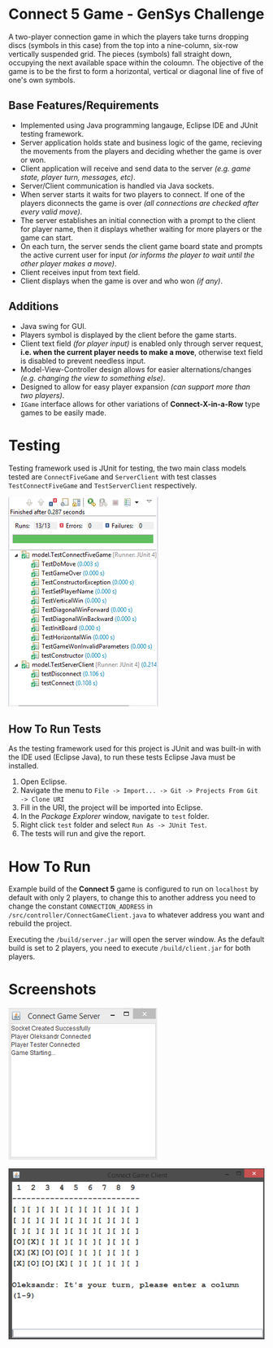 # Connect 5 Game - GenSys Challenge

A two-player connection game in which the players take turns dropping discs (symbols in this case) from the top into a nine-column, six-row vertically suspended grid. The pieces (symbols) fall straight down, occupying the next available space within the coloumn. The objective of the game is to be the first to form a horizontal, vertical or diagonal line of five of one's own symbols.

## Base Features/Requirements
- Implemented using Java programming langauge, Eclipse IDE and JUnit testing framework.
- Server application holds state and business logic of the game, recieving the movements from the players and deciding whether the game is over or won.
- Client application will receive and send data to the server _(e.g. game state, player turn, messages, etc)_.
- Server/Client communication is handled via Java sockets.
- When server starts it waits for two players to connect. If one of the players diconnects the game is over _(all connections are checked after every valid move)_.
- The server establishes an initial connection with a prompt to the client for player name, then it displays whether waiting for more players or the game can start.
- On each turn, the server sends the client game board state and prompts the active current user for input _(or informs the player to wait until the other player makes a move)_.
- Client receives input from text field.
- Client displays when the game is over and who won _(if any)_.

## Additions
- Java swing for GUI.
- Players symbol is displayed by the client before the game starts.
- Client text field _(for player input)_ is enabled only through server request, **i.e. when the current player needs to make a move**, otherwise text field is disabled to prevent needless input.
- Model-View-Controller design allows for easier alternations/changes _(e.g. changing the view to something else)_.
- Designed to allow for easy player expansion _(can support more than two players)_.
- `IGame` interface allows for other variations of **Connect-X-in-a-Row** type games to be easily made.

# Testing
Testing framework used is JUnit for testing, the two main class models tested are `ConnectFiveGame` and `ServerClient` with test classes `TestConnectFiveGame` and `TestServerClient` respectively.


![13 JUnit tests pass](./images/tests.png "JUnit Tests Results")


## How To Run Tests
As the testing framework used for this project is JUnit and was built-in with the IDE used (Eclipse Java), to run these tests Eclipse Java must be installed.

1. Open Eclipse.
2. Navigate the menu to `File -> Import... -> Git -> Projects From Git -> Clone URI`
3. Fill in the URI, the project will be imported into Eclipse.
4. In the *Package Explorer* window, navigate to `test` folder.
5. Right click `test` folder and select `Run As -> JUnit Test`.
6. The tests will run and give the report.


# How To Run
Example build of the **Connect 5** game is configured to run on `localhost` by default with only 2 players, to change this to another address you need to change the constant `CONNECTION_ADDRESS` in `/src/controller/ConnectGameClient.java` to whatever address you want and rebuild the project.


Executing the `/build/server.jar` will open the server window. As the default build is set to 2 players, you need to execute `/build/client.jar` for both players.

# Screenshots

![Game Server](./images/server.png "Game Server")


![Game Client for one of the players](./images/client.png "Game Client")
